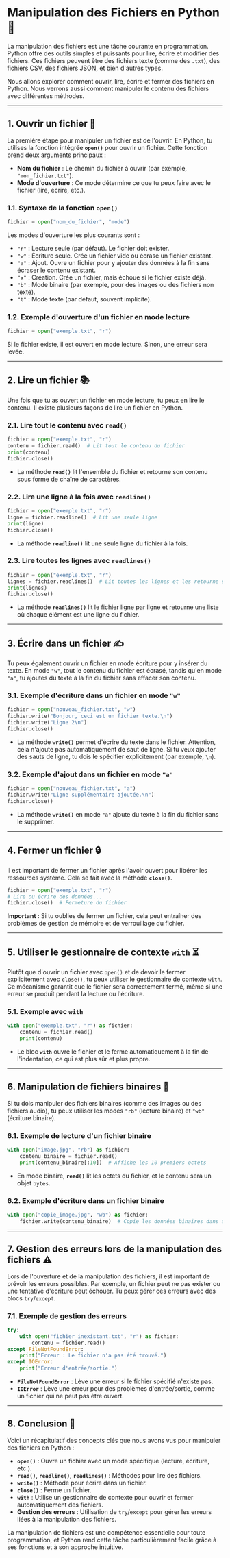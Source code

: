 # Manipulation des Fichiers en Python 📂

La manipulation des fichiers est une tâche courante en programmation. Python offre des outils simples et puissants pour lire, écrire et modifier des fichiers. Ces fichiers peuvent être des fichiers texte (comme des `.txt`), des fichiers CSV, des fichiers JSON, et bien d'autres types.

Nous allons explorer comment ouvrir, lire, écrire et fermer des fichiers en Python. Nous verrons aussi comment manipuler le contenu des fichiers avec différentes méthodes.

---

## 1. Ouvrir un fichier 📖

La première étape pour manipuler un fichier est de l'ouvrir. En Python, tu utilises la fonction intégrée **`open()`** pour ouvrir un fichier. Cette fonction prend deux arguments principaux :
- **Nom du fichier** : Le chemin du fichier à ouvrir (par exemple, `"mon_fichier.txt"`).
- **Mode d'ouverture** : Ce mode détermine ce que tu peux faire avec le fichier (lire, écrire, etc.).

### 1.1. Syntaxe de la fonction `open()`

```python
fichier = open("nom_du_fichier", "mode")
```

Les modes d'ouverture les plus courants sont :
- `"r"` : Lecture seule (par défaut). Le fichier doit exister.
- `"w"` : Écriture seule. Crée un fichier vide ou écrase un fichier existant.
- `"a"` : Ajout. Ouvre un fichier pour y ajouter des données à la fin sans écraser le contenu existant.
- `"x"` : Création. Crée un fichier, mais échoue si le fichier existe déjà.
- `"b"` : Mode binaire (par exemple, pour des images ou des fichiers non texte).
- `"t"` : Mode texte (par défaut, souvent implicite).

### 1.2. Exemple d'ouverture d'un fichier en mode lecture

```python
fichier = open("exemple.txt", "r")
```

Si le fichier existe, il est ouvert en mode lecture. Sinon, une erreur sera levée.

---

## 2. Lire un fichier 📚

Une fois que tu as ouvert un fichier en mode lecture, tu peux en lire le contenu. Il existe plusieurs façons de lire un fichier en Python.

### 2.1. Lire tout le contenu avec `read()`

```python
fichier = open("exemple.txt", "r")
contenu = fichier.read()  # Lit tout le contenu du fichier
print(contenu)
fichier.close()
```

- La méthode **`read()`** lit l'ensemble du fichier et retourne son contenu sous forme de chaîne de caractères.

### 2.2. Lire une ligne à la fois avec `readline()`

```python
fichier = open("exemple.txt", "r")
ligne = fichier.readline()  # Lit une seule ligne
print(ligne)
fichier.close()
```

- La méthode **`readline()`** lit une seule ligne du fichier à la fois.

### 2.3. Lire toutes les lignes avec `readlines()`

```python
fichier = open("exemple.txt", "r")
lignes = fichier.readlines()  # Lit toutes les lignes et les retourne sous forme de liste
print(lignes)
fichier.close()
```

- La méthode **`readlines()`** lit le fichier ligne par ligne et retourne une liste où chaque élément est une ligne du fichier.

---

## 3. Écrire dans un fichier ✍️

Tu peux également ouvrir un fichier en mode écriture pour y insérer du texte. En mode `"w"`, tout le contenu du fichier est écrasé, tandis qu'en mode `"a"`, tu ajoutes du texte à la fin du fichier sans effacer son contenu.

### 3.1. Exemple d'écriture dans un fichier en mode `"w"`

```python
fichier = open("nouveau_fichier.txt", "w")
fichier.write("Bonjour, ceci est un fichier texte.\n")
fichier.write("Ligne 2\n")
fichier.close()
```

- La méthode **`write()`** permet d'écrire du texte dans le fichier. Attention, cela n'ajoute pas automatiquement de saut de ligne. Si tu veux ajouter des sauts de ligne, tu dois le spécifier explicitement (par exemple, `\n`).

### 3.2. Exemple d'ajout dans un fichier en mode `"a"`

```python
fichier = open("nouveau_fichier.txt", "a")
fichier.write("Ligne supplémentaire ajoutée.\n")
fichier.close()
```

- La méthode **`write()`** en mode `"a"` ajoute du texte à la fin du fichier sans le supprimer.

---

## 4. Fermer un fichier 🔒

Il est important de fermer un fichier après l'avoir ouvert pour libérer les ressources système. Cela se fait avec la méthode **`close()`**.

```python
fichier = open("exemple.txt", "r")
# Lire ou écrire des données...
fichier.close()  # Fermeture du fichier
```

**Important :** Si tu oublies de fermer un fichier, cela peut entraîner des problèmes de gestion de mémoire et de verrouillage du fichier.

---

## 5. Utiliser le gestionnaire de contexte `with` ⏳

Plutôt que d'ouvrir un fichier avec `open()` et de devoir le fermer explicitement avec `close()`, tu peux utiliser le gestionnaire de contexte `with`. Ce mécanisme garantit que le fichier sera correctement fermé, même si une erreur se produit pendant la lecture ou l'écriture.

### 5.1. Exemple avec `with`

```python
with open("exemple.txt", "r") as fichier:
    contenu = fichier.read()
    print(contenu)
```

- Le bloc **`with`** ouvre le fichier et le ferme automatiquement à la fin de l'indentation, ce qui est plus sûr et plus propre.

---

## 6. Manipulation de fichiers binaires 📸

Si tu dois manipuler des fichiers binaires (comme des images ou des fichiers audio), tu peux utiliser les modes `"rb"` (lecture binaire) et `"wb"` (écriture binaire).

### 6.1. Exemple de lecture d'un fichier binaire

```python
with open("image.jpg", "rb") as fichier:
    contenu_binaire = fichier.read()
    print(contenu_binaire[:10])  # Affiche les 10 premiers octets
```

- En mode binaire, **`read()`** lit les octets du fichier, et le contenu sera un objet `bytes`.

### 6.2. Exemple d'écriture dans un fichier binaire

```python
with open("copie_image.jpg", "wb") as fichier:
    fichier.write(contenu_binaire)  # Copie les données binaires dans un nouveau fichier
```

---

## 7. Gestion des erreurs lors de la manipulation des fichiers ⚠️

Lors de l'ouverture et de la manipulation des fichiers, il est important de prévoir les erreurs possibles. Par exemple, un fichier peut ne pas exister ou une tentative d'écriture peut échouer. Tu peux gérer ces erreurs avec des blocs `try`/`except`.

### 7.1. Exemple de gestion des erreurs

```python
try:
    with open("fichier_inexistant.txt", "r") as fichier:
        contenu = fichier.read()
except FileNotFoundError:
    print("Erreur : Le fichier n'a pas été trouvé.")
except IOError:
    print("Erreur d'entrée/sortie.")
```

- **`FileNotFoundError`** : Lève une erreur si le fichier spécifié n'existe pas.
- **`IOError`** : Lève une erreur pour des problèmes d'entrée/sortie, comme un fichier qui ne peut pas être ouvert.

---

## 8. Conclusion 🏁

Voici un récapitulatif des concepts clés que nous avons vus pour manipuler des fichiers en Python :

- **`open()`** : Ouvre un fichier avec un mode spécifique (lecture, écriture, etc.).
- **`read()`**, **`readline()`**, **`readlines()`** : Méthodes pour lire des fichiers.
- **`write()`** : Méthode pour écrire dans un fichier.
- **`close()`** : Ferme un fichier.
- **`with`** : Utilise un gestionnaire de contexte pour ouvrir et fermer automatiquement des fichiers.
- **Gestion des erreurs** : Utilisation de `try`/`except` pour gérer les erreurs liées à la manipulation des fichiers.

La manipulation de fichiers est une compétence essentielle pour toute programmation, et Python rend cette tâche particulièrement facile grâce à ses fonctions et à son approche intuitive.